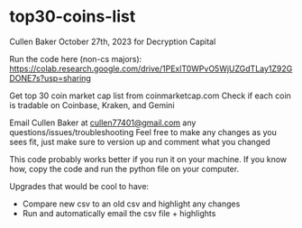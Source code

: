 # top30-coins-list

Cullen Baker
October 27th, 2023
for Decryption Capital

Run the code here (non-cs majors):
https://colab.research.google.com/drive/1PExlT0WPvO5WjUZGdTLay1Z92GDONE7s?usp=sharing

Get top 30 coin market cap list from coinmarketcap.com
Check if each coin is tradable on Coinbase, Kraken, and Gemini

Email Cullen Baker at cullen77401@gmail.com any questions/issues/troubleshooting
Feel free to make any changes as you sees fit, just make sure to version up and comment what you changed

This code probably works better if you run it on your machine. 
If you know how, copy the code and run the python file on your computer.

Upgrades that would be cool to have:
- Compare new csv to an old csv and highlight any changes
- Run and automatically email the csv file + highlights
